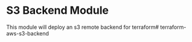 #   S3 Backend Module
This module will deploy an s3 remote backend for terraform#   t e r r a f o r m - a w s - s 3 - b a c k e n d  
 